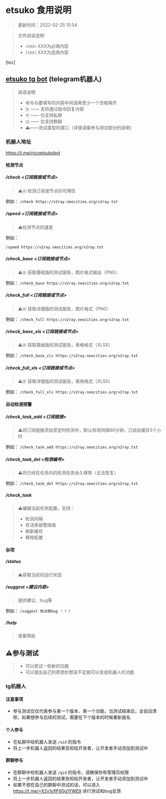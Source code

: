 # etsuko 食用说明

> 更新时间：2022-02-25 15:54


> 文件阅读说明
> - `<XXX>` XXX为必填内容
> - `[XXX]` XXX为选填内容


[toc]

## [etsuko tg bot](https://t.me/nicoetsukobot)  (telegram机器人)

> 阅读说明
>
> - 命令与要填写的内容中间请用至少一个空格隔开
> - 🇷 —— 支持通过指令回复内容
> - 🇵 —— 仅支持私聊
> - 🇬 —— 仅支持群聊
> - ⚠︎——测试类型的接口（详情请看参与测试部分的说明）

### 机器人地址

https://t.me/nicoetsukobot

#### 检测节点

##### /check <订阅链接或节点>

> ⚠︎🇷 检测订阅或节点的可用性

例如：
`/check https://v2ray.neocities.org/v2ray.txt`

##### /speed <订阅链接或节点>

> ⚠︎检测节点的速度

例如：

`/speed https://v2ray.neocities.org/v2ray.txt`

##### /check_base <订阅链接或节点>

> ⚠︎🇷 获取基础版的测试报告，图片格式输出（PNG）

例如：
`/check_base https://v2ray.neocities.org/v2ray.txt`

##### /check_full <订阅链接或节点>

> ⚠︎🇷 获取详细版的测试报告，图片格式（PNG）

例如：
`/check_full https://v2ray.neocities.org/v2ray.txt`

##### /check_base_xls <订阅链接或节点>

> ⚠︎🇷 获取基础版的测试报告，表格格式（XLSX）

例如：
`/check_base_xls https://v2ray.neocities.org/v2ray.txt`

##### /check_full_xls <订阅链接或节点>

> ⚠︎🇷 获取详细版的测试报告，表格格式（XLSX）

例如：
`/check_full_xls https://v2ray.neocities.org/v2ray.txt`

#### 自动检测预警

##### /check_task_add <订阅链接>

> ⚠︎将订阅链接添加至定时检测中，默认检测间隔60分钟，订阅会缓存3个小时

例如：
`/check_task_add https://v2ray.neocities.org/v2ray.txt`

##### /check_task_del <检测编号>

> ⚠︎将已经在任务内的检测任务永久移除（无法恢复）

例如：
`/check_task_del https://v2ray.neocities.org/v2ray.txt`

##### /check_task

> ⚠︎编辑当前任务配置，支持：
> - 检测间隔
> - 存活率报警阈值
> - 刷新缓存
> - 移除配置

#### 杂项

##### /status

> ⚠︎获取当前的运行状态

##### /suggest <建议内容>

> 提供建议、bug等

例如：
`/suggest 快点修bug ！！！`

##### /help

> 查看帮助

## ⚠︎参与测试

> - 可以尝试一些新的功能
> - 可以提出自己的奇思妙想说不定就可以变成机器人的功能

### tg机器人

#### 注意事项

- 参与测试仅仅代表参与某一个版本、某一个功能，当测试结束后，会自动清除，如果想参与后续的测试，需要在下个版本的时候重新报名

#### 个人参与

- 在私聊中给机器人发送 `/uid` 的指令
- 将上一步机器人返回的结果告知给开发者，让开发者手动添加到测试中

#### 群聊参与

- 在群聊中给机器人发送 `/gid` 的指令，请确保你有管理员权限
- 将上一步机器人返回的结果告知给开发者，让开发者手动添加到测试中
- 如果不想在自己的群聊中测试的话，可以进入 https://t.me/+X2v1oflF60g1YWE9 进行测试和bug反馈
